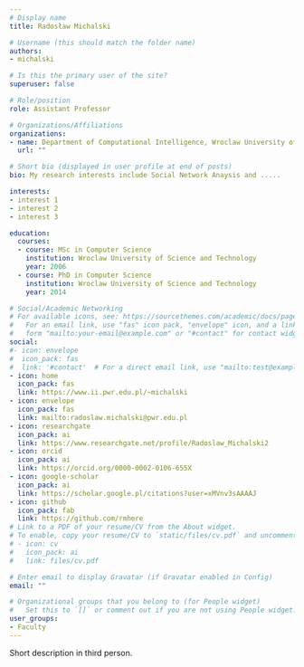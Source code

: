 ```yaml
---
# Display name
title: Radosław Michalski

# Username (this should match the folder name)
authors:
- michalski

# Is this the primary user of the site?
superuser: false

# Role/position
role: Assistant Professor

# Organizations/Affiliations
organizations:
- name: Department of Computational Intelligence, Wroclaw University of Science and Technology
  url: ""

# Short bio (displayed in user profile at end of posts)
bio: My research interests include Social Network Anaysis and .....

interests:
- interest 1
- interest 2
- interest 3

education:
  courses:
  - course: MSc in Computer Science
    institution: Wroclaw University of Science and Technology
    year: 2006
  - course: PhD in Computer Science
    institution: Wroclaw University of Science and Technology
    year: 2014

# Social/Academic Networking
# For available icons, see: https://sourcethemes.com/academic/docs/page-builder/#icons
#   For an email link, use "fas" icon pack, "envelope" icon, and a link in the
#   form "mailto:your-email@example.com" or "#contact" for contact widget.
social:
#- icon: envelope
#  icon_pack: fas
#  link: '#contact'  # For a direct email link, use "mailto:test@example.org".
- icon: home
  icon_pack: fas
  link: https://www.ii.pwr.edu.pl/~michalski
- icon: envelope
  icon_pack: fas
  link: mailto:radoslaw.michalski@pwr.edu.pl
- icon: researchgate
  icon_pack: ai
  link: https://www.researchgate.net/profile/Radoslaw_Michalski2
- icon: orcid
  icon_pack: ai
  link: https://orcid.org/0000-0002-0106-655X
- icon: google-scholar
  icon_pack: ai
  link: https://scholar.google.pl/citations?user=xMVnv3sAAAAJ
- icon: github
  icon_pack: fab
  link: https://github.com/rmhere
# Link to a PDF of your resume/CV from the About widget.
# To enable, copy your resume/CV to `static/files/cv.pdf` and uncomment the lines below.
# - icon: cv
#   icon_pack: ai
#   link: files/cv.pdf

# Enter email to display Gravatar (if Gravatar enabled in Config)
email: ""

# Organizational groups that you belong to (for People widget)
#   Set this to `[]` or comment out if you are not using People widget.
user_groups:
- Faculty
---
```

Short description in third person.